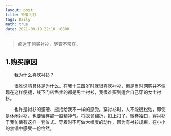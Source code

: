 ```yaml
---
layout: post
title: 钟爱衬衫
tags: Daily
math: true
date: 2021-09-19 22:10 +0800
---
```


> 痴迷于购买衬衫，尽管不常穿。

## 1.购买原因

&emsp;&emsp;我为什么喜欢衬衫？

&emsp;&emsp;很难说清具体是为什么。在我十三四岁时就很喜欢衬衫，但是当时网购并不像现在这样便捷，线下门店售卖的都是男士衬衫，我很难买到适合自己穿的女士衬衫。

&emsp;&emsp;也许是衬衫的坚硬、挺括给我不一样的感受。穿衬衫时，人不能很松弛，即使是休闲衬衫，也要留存那一股精神气。将衣领翻折，扣上扣子，微卷袖口，穿衬衫于我仿佛有这样一套仪式。穿着时不可做大幅度的动作，因为有衬衫规束，在小小的禁锢中感受一份怡然。

